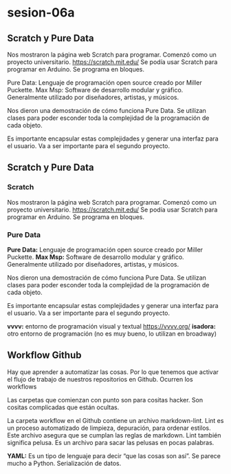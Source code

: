 # sesion-06a

## Scratch y Pure Data

Nos mostraron la página web Scratch para programar. Comenzó como un proyecto universitario.
<https://scratch.mit.edu/>
Se podía usar Scratch para programar en Arduino. Se programa en bloques.

Pure Data: Lenguaje de programación open source creado por Miller Puckette.
Max Msp: Software de desarrollo modular y gráfico. Generalmente utilizado por diseñadores, artistas, y músicos.

Nos dieron una demostración de cómo funciona Pure Data. Se utilizan clases para poder esconder toda la complejidad de la programación de cada objeto.

Es importante encapsular estas complejidades y generar una interfaz para el usuario. Va a ser importante para el segundo proyecto.

## Scratch y Pure Data

### Scratch

Nos mostraron la página web Scratch para programar. Comenzó como un proyecto universitario.
<https://scratch.mit.edu/>
Se podía usar Scratch para programar en Arduino. Se programa en bloques.

### Pure Data

**Pure Data:** Lenguaje de programación open source creado por Miller Puckette.
**Max Msp:** Software de desarrollo modular y gráfico. Generalmente utilizado por diseñadores, artistas, y músicos.

Nos dieron una demostración de cómo funciona Pure Data. Se utilizan clases para poder esconder toda la complejidad de la programación de cada objeto.

Es importante encapsular estas complejidades y generar una interfaz para el usuario. Va a ser importante para el segundo proyecto.

**vvvv:** entorno de programación visual y textual <https://vvvv.org/>
**isadora:** otro entorno de programación (no es muy bueno, lo utilizan en broadway)

## Workflow Github

Hay que aprender a automatizar las cosas. Por lo que tenemos que activar el flujo de trabajo de nuestros repositorios en Github.
Ocurren los workflows  

Las carpetas que comienzan con punto son para cositas hacker. Son cositas complicadas que están ocultas.

La carpeta workflow en el Github contiene un archivo markdown-lint. Lint es un proceso automatizado de limpieza, depuración, para ordenar estilos. Este archivo asegura que se cumplan las reglas de markdown. Lint también significa pelusa. Es un archivo para sacar las pelusas en pocas palabras.

**YAML:** Es un tipo de lenguaje para decir “que las cosas son así”. Se parece mucho a Python. Serialización de datos. 


